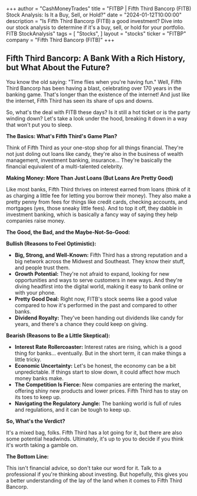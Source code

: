 +++
author = "CashMoneyTrades"
title = "FITBP |  Fifth Third Bancorp (FITB) Stock Analysis: Is It a Buy, Sell, or Hold?"
date = "2024-01-12T10:00:00"
description = "Is Fifth Third Bancorp (FITB) a good investment? Dive into our stock analysis to determine if it's a buy, sell, or hold for your portfolio. FITB StockAnalysis"
tags = [
"Stocks",
]
layout = "stocks"
ticker = "FITBP"
company = "Fifth Third Bancorp (FITB)"
+++
        


## Fifth Third Bancorp: A Bank With a Rich History, but What About the Future?

You know the old saying: "Time flies when you're having fun." Well, Fifth Third Bancorp has been having a blast, celebrating over 170 years in the banking game. That's longer than the existence of the internet! And just like the internet, Fifth Third has seen its share of ups and downs.  

So, what's the deal with FITB these days?  Is it still a hot ticket or is the party winding down?  Let's take a look under the hood, breaking it down in a way that won't put you to sleep. 

**The Basics: What's Fifth Third's Game Plan?**

Think of Fifth Third as your one-stop shop for all things financial.  They're not just doling out loans like candy, they're also in the business of wealth management, investment banking, insurance...  They're basically the financial equivalent of a multi-talented celebrity.

**Making Money: More Than Just Loans (But Loans Are Pretty Good)**

Like most banks, Fifth Third thrives on interest earned from loans (think of it as charging a little fee for letting you borrow their money). They also make a pretty penny from fees for things like credit cards, checking accounts, and mortgages (yes, those sneaky little fees). And to top it off, they dabble in investment banking, which is basically a fancy way of saying they help companies raise money.

**The Good, the Bad, and the Maybe-Not-So-Good:**

**Bullish (Reasons to Feel Optimistic):**

* **Big, Strong, and Well-Known:**  Fifth Third has a strong reputation and a big network across the Midwest and Southeast.  They know their stuff, and people trust them.
* **Growth Potential:**  They're not afraid to expand, looking for new opportunities and ways to serve customers in new ways.  And they're diving headfirst into the digital world, making it easy to bank online or with your phone.
* **Pretty Good Deal:**  Right now, FITB's stock seems like a good value compared to how it's performed in the past and compared to other banks.  
* **Dividend Royalty:**  They've been handing out dividends like candy for years, and there's a chance they could keep on giving.

**Bearish (Reasons to Be a Little Skeptical):**

* **Interest Rate Rollercoaster:**  Interest rates are rising, which is a good thing for banks... eventually.  But in the short term, it can make things a little tricky.  
* **Economic Uncertainty:**  Let's be honest, the economy can be a bit unpredictable.  If things start to slow down, it could affect how much money banks make.
* **The Competition Is Fierce:**  New companies are entering the market, offering shiny new products and lower prices.  Fifth Third has to stay on its toes to keep up.
* **Navigating the Regulatory Jungle:**  The banking world is full of rules and regulations, and it can be tough to keep up.  

**So, What's the Verdict?**

It's a mixed bag, folks. Fifth Third has a lot going for it, but there are also some potential headwinds.  Ultimately, it's up to you to decide if you think it's worth taking a gamble on.  

**The Bottom Line:**

This isn't financial advice, so don't take our word for it.  Talk to a professional if you're thinking about investing.  But hopefully, this gives you a better understanding of the lay of the land when it comes to Fifth Third Bancorp. 

        